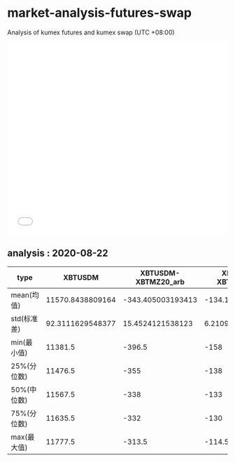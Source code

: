 # market-analysis-futures-swap
Analysis of kumex futures and kumex swap (UTC +08:00)

<iframe width="100%" height="440" src="./data.html" frameborder="no" border="0" scrolling="no"></iframe>

## analysis : 2020-08-22

type|XBTUSDM|XBTUSDM-XBTMZ20_arb|XBTUSDM-XBTMU20_arb|
---|---|---|---
mean(均值) | 11570.8438809164 | -343.405003193413 | -134.164277621214
std(标准差) | 92.3111629548377 | 15.4524121538123 | 6.21090330981398
min(最小值) | 11381.5 | -396.5 | -158
25%(分位数) | 11476.5 | -355 | -138
50%(中位数) | 11567.5 | -338 | -133
75%(分位数) | 11635.5 | -332 | -130
max(最大值) | 11777.5 | -313.5 | -114.5
